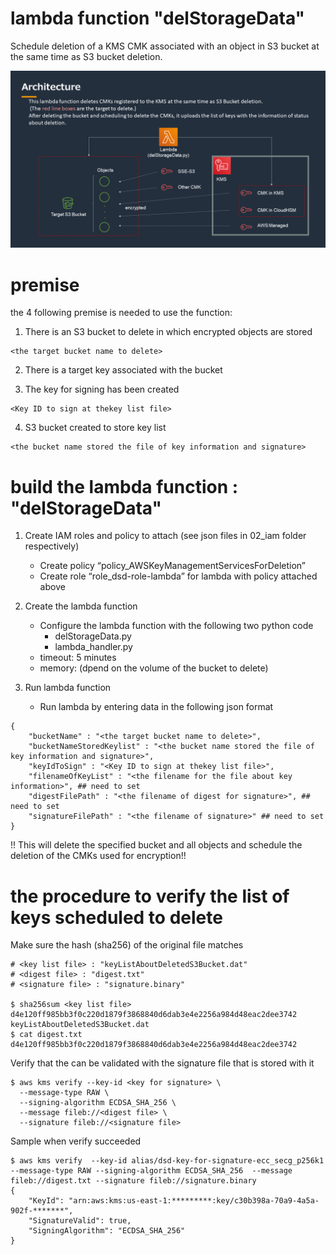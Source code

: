 # lambda function "delStorageData"

Schedule deletion of a KMS CMK associated with an object in S3 bucket at the same time as S3 bucket deletion.

<img src="./architecture.png" whdth=500>

# premise

the 4 following premise is needed to use the function:

1. There is an S3 bucket to delete in which encrypted objects are stored
```shell
<the target bucket name to delete>
```

2. There is a target key associated with the bucket <key to encrypt>

3. The key for signing has been created <key for signature>
```shell
<Key ID to sign at thekey list file>
```

4. S3 bucket created to store key list<bucket stored key list>
```shell
<the bucket name stored the file of key information and signature>
```

# build the lambda function : "delStorageData" 

1. Create IAM roles and policy to attach (see json files in 02_iam folder respectively)
    - Create policy “policy_AWSKeyManagementServicesForDeletion”
    - Create role “role_dsd-role-lambda” for lambda with policy attached above

2. Create the lambda function
    - Configure the lambda function with the following two python code
        - delStorageData.py
        - lambda_handler.py
    - timeout: 5 minutes
    - memory: (dpend on the volume of the bucket to delete)

3. Run lambda function
    - Run lambda by entering data in the following json format
```
{
    "bucketName" : "<the target bucket name to delete>", 
    "bucketNameStoredKeylist" : "<the bucket name stored the file of key information and signature>",
    "keyIdToSign" : "<Key ID to sign at thekey list file>",
    "filenameOfKeyList" : "<the filename for the file about key information>", ## need to set
    "digestFilePath" : "<the filename of digest for signature>", ## need to set
    "signatureFilePath" : "<the filename of signature>" ## need to set
}
```

!! This will delete the specified bucket and all objects and schedule the deletion of the CMKs used for encryption!!

# the procedure to verify the list of keys scheduled to delete

Make sure the hash (sha256) of the original file matches <digest file>
```shell
# <key list file> : "keyListAboutDeletedS3Bucket.dat"
# <digest file> : "digest.txt"
# <signature file> : "signature.binary"

$ sha256sum <key list file>
d4e120ff985bb3f0c220d1879f3868840d6dab3e4e2256a984d48eac2dee3742  keyListAboutDeletedS3Bucket.dat
$ cat digest.txt 
d4e120ff985bb3f0c220d1879f3868840d6dab3e4e2256a984d48eac2dee3742
```

Verify that the <digest file> can be validated with the signature file that is stored with it
```shell
$ aws kms verify --key-id <key for signature> \
  --message-type RAW \
  --signing-algorithm ECDSA_SHA_256 \
  --message fileb://<digest file> \
  --signature fileb://<signature file>
```

Sample when verify succeeded
```shell
$ aws kms verify  --key-id alias/dsd-key-for-signature-ecc_secg_p256k1 --message-type RAW --signing-algorithm ECDSA_SHA_256  --message fileb://digest.txt --signature fileb://signature.binary
{
    "KeyId": "arn:aws:kms:us-east-1:*********:key/c30b398a-70a9-4a5a-902f-*******",
    "SignatureValid": true,
    "SigningAlgorithm": "ECDSA_SHA_256"
}
```

